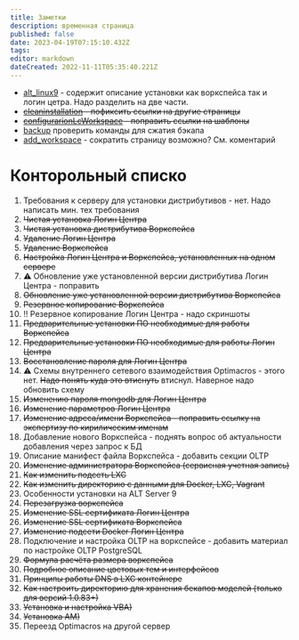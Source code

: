 ```yaml
---
title: Заметки
description: временная страница
published: false
date: 2023-04-19T07:15:10.432Z
tags: 
editor: markdown
dateCreated: 2022-11-11T05:35:40.221Z
---
```


- [alt_linux9](/ru/workspace/softInstal/alt_linux9) - содержит описание установки как воркспейса так и логин цетра. Надо разделить на две части.
- ~~[cleaninstallation](/ru/workspace/cleaninstallation) - пофиксить ссылки на другие страницы~~
- ~~[configurarionLcWorkspace](/ru/workspace/workspace/configurarionLcWorkspace) - поправить ссылки на шаблоны~~
- [backup](/ru/workspace/maintenance/backup) проверить команды для сжатия бэкапа
- [add_workspace](/ru/workspace/maintenance/add_workspace) - сократить страницу возможно? См. коментарий


# Конторольный списко
1. Требования к серверу для установки дистрибутивов - нет. Надо написать мин. тех требования
1. ~~Чистая установка Логин Центра~~
1. ~~Чистая установка дистрибутива Воркспейса~~
1. ~~Удаление Логин Центра~~
1. ~~Удаление Воркспейса~~
1. ~~Настройка Логин Центра и Воркспейса, установленных на одном сервере~~
1. :warning: Обновление уже установленной версии дистрибутива Логин Центра - поправить
1. ~~Обновление уже установленной версии дистрибутива Воркспейса~~
1. ~~Резервное копирование Воркспейса~~
1. :bangbang: Резервное копирование Логин Центра - надо скриншоты
1. ~~Предварительные установки ПО необходимые для работы Воркспейса~~
1. ~~Предварительные установки ПО необходимые для работы Логин Центра~~
1. ~~Восстановление пароля для Логин Центра~~
1. :warning: Схемы внутреннего сетевого взаимодействия Optimacros - этого нет. ~~Надо понять куда это втиснуть~~ втиснул. Наверное надо обновить схему
1. ~~Изменению пароля mongodb для Логин Центра~~
1. ~~Изменение параметров Логин Центра~~
1. ~~Изменение адреса/имени Воркспейса - поправить ссылку на экспертизу по кирилическим именам~~
1. Добавление нового Воркспейса - поднять вопрос об актуальности добавления через запрос к БД
1. Описание манифест файла Воркспейса - добавить секции OLTP
1. ~~Изменение администратора Воркспейса (сервисная учетная запись)~~
1. ~~Как изменить подсеть LXC~~
1. ~~Как изменить директорию с данными для Docker, LXC, Vagrant~~
1. Особенности установки на ALT Server 9
1. ~~Перезагрузка воркспейса~~
1. ~~Изменение SSL сертификата Логин Центра~~
1. ~~Изменение SSL сертификата Воркспейса~~
1. ~~Изменение подсети Docker Логин Центра~~
1. Подключение и настройка OLTP на воркспейсе - добавить материал по настройке OLTP PostgreSQL
1. ~~Формула расчёта размера воркспейса~~
1. ~~Подробное описание цветовых тем и интерфейсов~~
1. ~~Принципы работы DNS в LXC контейнере~~
1. ~~Как настроить директорию для хранения бекапов моделей (только для версий 1.0.83+)~~
1. ~~Установка и настройка VBA)~~
1. ~~Установка AM)~~
1. Переезд Optimacros на другой сервер
